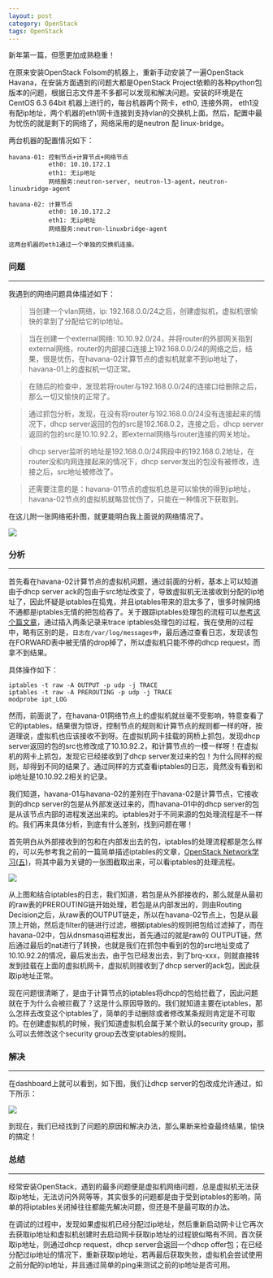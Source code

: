 ```yaml
---
layout: post
category: OpenStack
tags: OpenStack
---
```


新年第一篇，但愿更加成熟稳重！

在原来安装OpenStack Folsom的机器上，重新手动安装了一遍OpenStack Havana，在安装方面遇到的问题大都是OpenStack Project依赖的各种python包版本的问题，根据日志文件差不多都可以发现和解决问题。安装的环境是在CentOS 6.3 64bit 机器上进行的，每台机器两个网卡，eth0, 连接外网， eth1没有配ip地址，两个机器的eth1网卡连接到支持vlan的交换机上面。然后，配置中最为忧伤的就是剩下的网络了，网络采用的是neutron 配 linux-bridge。

两台机器的配置情况如下：

    havana-01: 控制节点+计算节点+网络节点
               eth0: 10.10.172.1
               eth1: 无ip地址
               网络服务:neutron-server, neutron-l3-agent，neutron-linuxbridge-agent
        
    havana-02: 计算节点
               eth0: 10.10.172.2
               eth1: 无ip地址
               网络服务:neutron-linuxbridge-agent

    这两台机器的eth1通过一个单独的交换机连接。

### 问题 
--------------------------

我遇到的网络问题具体描述如下：

> 当创建一个vlan网络，ip: 192.168.0.0/24之后，创建虚拟机，虚拟机很愉快的拿到了分配给它的ip地址。

> 当在创建一个external网络: 10.10.92.0/24，并将router的外部网关指到external网络，router的内部接口连接上192.168.0.0/24的网络之后，结果，很是忧伤，在havana-02计算节点的虚拟机就拿不到ip地址了，havana-01上的虚拟机一切正常。

> 在随后的检查中，发现若将router与192.168.0.0/24的连接口给删除之后，那么一切又愉快的正常了。

> 通过抓包分析，发现，在没有将router与192.168.0.0/24没有连接起来的情况下，dhcp server返回的包的src是192.168.0.2，连接之后，dhcp server返回的包的src是10.10.92.2，即external网络与router连接的网关地址。

> dhcp server监听的地址是192.168.0.0/24网段中的192.168.0.2地址，在router没和内网连接起来的情况下，dhcp server发出的包没有被修改，连接之后，src地址被修改了。 

> 还需要注意的是：havana-01节点的虚拟机总是可以愉快的得到ip地址，havana-02节点的虚拟机就略显忧伤了，只能在一种情况下获取到。

在这儿附一张网络拓扑图，就更能明白我上面说的网络情况了。

<img src="/assets/img/openstack_havana_neutron_linuxbridge_01.png">

### 分析 
--------------------------

首先看在havana-02计算节点的虚拟机问题，通过前面的分析，基本上可以知道由于dhcp server ack的包由于src地址改变了，导致虚拟机无法接收到分配的ip地址了，因此怀疑是iptables在捣鬼，并且iptables带来的泪太多了，很多时候网络不通都是iptables无情的把包给吞了。关于跟踪iptables处理包的流程可以[参考这个篇文章](http://blog.youlingman.info/debugging-iptables-with-raw-table)，通过插入两条记录来trace iptables处理包的过程，我在使用的过程中，略有区别的是，`日志在/var/log/messages中`，最后通过查看日志，发现该包在FORWARD表中被无情的drop掉了，所以虚拟机只能不停的dhcp request，而拿不到结果。

具体操作如下：

    iptables -t raw -A OUTPUT -p udp -j TRACE
    iptables -t raw -A PREROUTING -p udp -j TRACE
    modprobe ipt_LOG

然而，前面说了，在havana-01网络节点上的虚拟机就丝毫不受影响，特意查看了它的iptables，结果很为惊讶，控制节点的规则和计算节点的规则都一样的呀，按道理说，虚拟机也应该接收不到呀。在虚拟机网卡挂载的网桥上抓包，发现dhcp server返回的包的src也修改成了10.10.92.2，和计算节点的一模一样呀！在虚拟机的网卡上抓包，发现它已经接收到了dhcp server发过来的包！为什么同样的规则，却得到不同的结果了。通过同样的方式查看iptables的日志，竟然没有看到和ip地址是10.10.92.2相关的记录。

我们知道，havana-01与havana-02的差别在于havana-02是计算节点，它接收到的dhcp server的包是从外部发送过来的，而havana-01中的dhcp server的包是从该节点内部的进程发送出来的。iptables对于不同来源的包处理流程是不一样的。我们再来具体分析，到底有什么差别，找到问题在哪！

首先明白从外部接收到的包和在内部发出去的包，iptables的处理流程都是怎么样的，可以先参考我之前的一篇简单描述iptables的文章，[OpenStack Network学习(五)](http://www.choudan.net/2013/09/06/OpenStack-Network学习%28五%29.html)，将其中最为关键的一张图截取出来，可以看iptables的处理流程。

<img src="/assets/img/openstack_network_iptables02.png">

从上图和结合iptables的日志，我们知道，若包是从外部接收的，那么就是从最初的raw表的PREROUTING链开始处理，若包是从内部发出的，则由Routing Decision之后，从raw表的OUTPUT链走，所以在havana-02节点上，包是从最顶上开始，然后走filter的链进行过滤，根据iptables的规则把包给过滤掉了，而在havana-02中，包从dnsmasq进程发出，首先通过的就是raw的 OUTPUT链，然后通过最后的nat进行了转换，也就是我们在抓包中看到的包的src地址变成了10.10.92.2的情况，最后发出去，由于包已经发出去，到了brq-xxx，则就直接转发到挂载在上面的虚拟机网卡，虚拟机则接收到了dhcp server的ack包，因此获取ip地址正常。

现在问题很清晰了，是由于计算节点的iptables将dhcp的包给拦截了，因此问题就在于为什么会被拦截了？这是什么原因导致的。我们就知道主要在iptables，那么怎样去改变这个iptables了，简单的手动删除或者修改某条规则肯定是不可取的。在创建虚拟机的时候，我们知道虚拟机会属于某个默认的security group，那么可以去修改这个security group去改变iptables的规则。

### 解决
------------------

在dashboard上就可以看到，如下图，我们让dhcp server的包改成允许通过，如下所示：

<img src="/assets/img/openstack_havana_neutron_linuxbridge_03.png">

到现在，我们已经找到了问题的原因和解决办法，那么果断来检查最终结果，愉快的搞定！

### 总结
---------------------

经常安装OpenStack，遇到的最多问题便是虚拟机网络问题，总是虚拟机无法获取ip地址，无法访问外网等等，其实很多的问题都是由于受到iptables的影响，简单的将iptables关闭掉往往都能先解决问题，但还是不是最可取的办法。 

在调试的过程中，发现如果虚拟机已经分配过ip地址，然后重新启动网卡让它再次去获取ip地址和虚拟机创建时去启动网卡获取ip地址的过程貌似略有不同，首次获取ip地址，则通过dhcp request，dhcp server会返回一个dhcp offer包；在已经分配过ip地址的情况下，重新获取ip地址，若再最后获取失败，虚拟机会尝试使用之前分配的ip地址，并且通过简单的ping来测试之前的ip地址是否可用。

